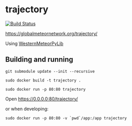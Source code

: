 # trajectory
[![Build Status](https://travis-ci.com/rickybas/trajectory.svg?token=1Qmp7ACzet4TDsEVzALn&branch=master)](https://travis-ci.com/rickybas/trajectory)

https://globalmeteornetwork.org/trajectory/

Using [WesternMeteorPyLib](https://github.com/wmpg/WesternMeteorPyLib)

## Building and running

`git submodule update --init --recursive`

`sudo docker build -t trajectory .`

`sudo docker run -p 80:80 trajectory`

Open https://0.0.0.0:80/trajectory/

or when developing:

``sudo docker run -p 80:80 -v `pwd`/app:/app trajectory``